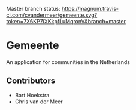 Master branch status: https://magnum.travis-ci.com/cvandermeer/gemeente.svg?token=7X6KP7iXKkpfLuMqronV&branch=master

# Gemeente
An application for communities in the Netherlands

## Contributors
- Bart Hoekstra
- Chris van der Meer